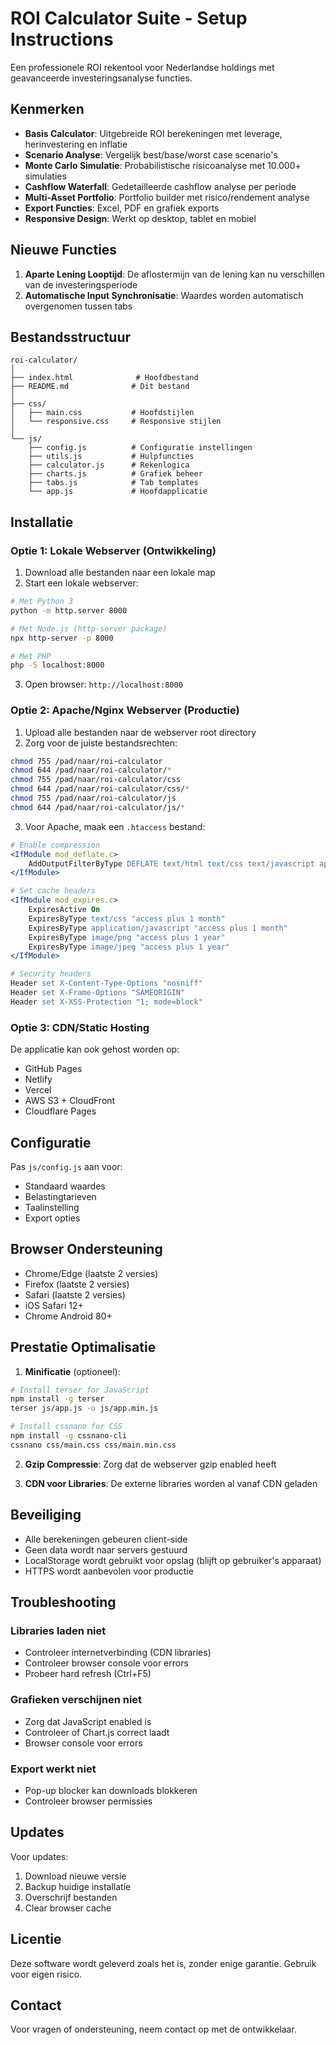 # ROI Calculator Suite - Setup Instructions

Een professionele ROI rekentool voor Nederlandse holdings met geavanceerde investeringsanalyse functies.

## Kenmerken

- **Basis Calculator**: Uitgebreide ROI berekeningen met leverage, herinvestering en inflatie
- **Scenario Analyse**: Vergelijk best/base/worst case scenario's
- **Monte Carlo Simulatie**: Probabilistische risicoanalyse met 10.000+ simulaties
- **Cashflow Waterfall**: Gedetailleerde cashflow analyse per periode
- **Multi-Asset Portfolio**: Portfolio builder met risico/rendement analyse
- **Export Functies**: Excel, PDF en grafiek exports
- **Responsive Design**: Werkt op desktop, tablet en mobiel

## Nieuwe Functies

1. **Aparte Lening Looptijd**: De aflostermijn van de lening kan nu verschillen van de investeringsperiode
2. **Automatische Input Synchronisatie**: Waardes worden automatisch overgenomen tussen tabs

## Bestandsstructuur

```
roi-calculator/
│
├── index.html              # Hoofdbestand
├── README.md              # Dit bestand
│
├── css/
│   ├── main.css           # Hoofdstijlen
│   └── responsive.css     # Responsive stijlen
│
└── js/
    ├── config.js          # Configuratie instellingen
    ├── utils.js           # Hulpfuncties
    ├── calculator.js      # Rekenlogica
    ├── charts.js          # Grafiek beheer
    ├── tabs.js            # Tab templates
    └── app.js             # Hoofdapplicatie
```

## Installatie

### Optie 1: Lokale Webserver (Ontwikkeling)

1. Download alle bestanden naar een lokale map
2. Start een lokale webserver:

```bash
# Met Python 3
python -m http.server 8000

# Met Node.js (http-server package)
npx http-server -p 8000

# Met PHP
php -S localhost:8000
```

3. Open browser: `http://localhost:8000`

### Optie 2: Apache/Nginx Webserver (Productie)

1. Upload alle bestanden naar de webserver root directory
2. Zorg voor de juiste bestandsrechten:

```bash
chmod 755 /pad/naar/roi-calculator
chmod 644 /pad/naar/roi-calculator/*
chmod 755 /pad/naar/roi-calculator/css
chmod 644 /pad/naar/roi-calculator/css/*
chmod 755 /pad/naar/roi-calculator/js
chmod 644 /pad/naar/roi-calculator/js/*
```

3. Voor Apache, maak een `.htaccess` bestand:

```apache
# Enable compression
<IfModule mod_deflate.c>
    AddOutputFilterByType DEFLATE text/html text/css text/javascript application/javascript
</IfModule>

# Set cache headers
<IfModule mod_expires.c>
    ExpiresActive On
    ExpiresByType text/css "access plus 1 month"
    ExpiresByType application/javascript "access plus 1 month"
    ExpiresByType image/png "access plus 1 year"
    ExpiresByType image/jpeg "access plus 1 year"
</IfModule>

# Security headers
Header set X-Content-Type-Options "nosniff"
Header set X-Frame-Options "SAMEORIGIN"
Header set X-XSS-Protection "1; mode=block"
```

### Optie 3: CDN/Static Hosting

De applicatie kan ook gehost worden op:
- GitHub Pages
- Netlify
- Vercel
- AWS S3 + CloudFront
- Cloudflare Pages

## Configuratie

Pas `js/config.js` aan voor:
- Standaard waardes
- Belastingtarieven
- Taalinstelling
- Export opties

## Browser Ondersteuning

- Chrome/Edge (laatste 2 versies)
- Firefox (laatste 2 versies)
- Safari (laatste 2 versies)
- iOS Safari 12+
- Chrome Android 80+

## Prestatie Optimalisatie

1. **Minificatie** (optioneel):
```bash
# Install terser for JavaScript
npm install -g terser
terser js/app.js -o js/app.min.js

# Install cssnano for CSS
npm install -g cssnano-cli
cssnano css/main.css css/main.min.css
```

2. **Gzip Compressie**: Zorg dat de webserver gzip enabled heeft

3. **CDN voor Libraries**: De externe libraries worden al vanaf CDN geladen

## Beveiliging

- Alle berekeningen gebeuren client-side
- Geen data wordt naar servers gestuurd
- LocalStorage wordt gebruikt voor opslag (blijft op gebruiker's apparaat)
- HTTPS wordt aanbevolen voor productie

## Troubleshooting

### Libraries laden niet
- Controleer internetverbinding (CDN libraries)
- Controleer browser console voor errors
- Probeer hard refresh (Ctrl+F5)

### Grafieken verschijnen niet
- Zorg dat JavaScript enabled is
- Controleer of Chart.js correct laadt
- Browser console voor errors

### Export werkt niet
- Pop-up blocker kan downloads blokkeren
- Controleer browser permissies

## Updates

Voor updates:
1. Download nieuwe versie
2. Backup huidige installatie
3. Overschrijf bestanden
4. Clear browser cache

## Licentie

Deze software wordt geleverd zoals het is, zonder enige garantie. Gebruik voor eigen risico.

## Contact

Voor vragen of ondersteuning, neem contact op met de ontwikkelaar.